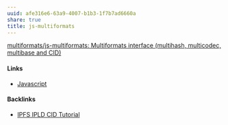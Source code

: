 ```yaml
---
uuid: afe316e6-63a9-4007-b1b3-1f7b7ad6660a
share: true
title: js-multiformats
---
```

[multiformats/js-multiformats: Multiformats interface (multihash, multicodec, multibase and CID)](https://github.com/multiformats/js-multiformats)

#### Links

* [Javascript](/e4f5fb54-c63f-4567-851b-e61a4a58037d)

#### Backlinks

* [IPFS IPLD CID Tutorial](/100d6889-e83d-4967-bec2-7e9424d8cd24)
